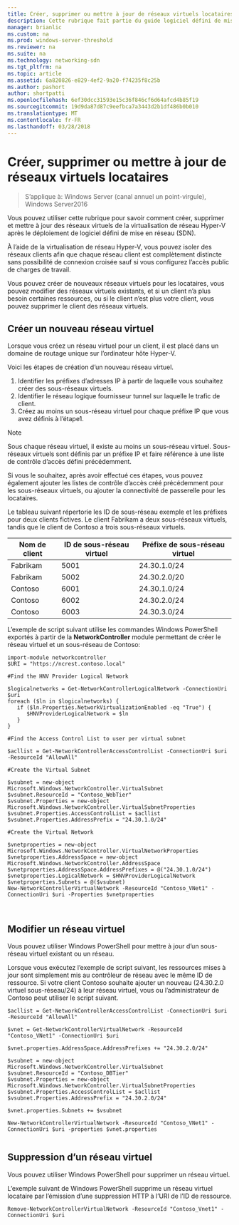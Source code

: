 ```yaml
---
title: Créer, supprimer ou mettre à jour de réseaux virtuels locataires
description: Cette rubrique fait partie du guide logiciel défini de mise en réseau sur la façon de gérer les charges de travail clientes et des réseaux virtuels dans Windows Server2016.
manager: brianlic
ms.custom: na
ms.prod: windows-server-threshold
ms.reviewer: na
ms.suite: na
ms.technology: networking-sdn
ms.tgt_pltfrm: na
ms.topic: article
ms.assetid: 6a820826-e829-4ef2-9a20-f74235f8c25b
ms.author: pashort
author: shortpatti
ms.openlocfilehash: 6ef30dcc31593e15c36f846cf6d64afcd4b85f19
ms.sourcegitcommit: 19d9da87d87c9eefbca7a3443d2b1df486b0b010
ms.translationtype: MT
ms.contentlocale: fr-FR
ms.lasthandoff: 03/28/2018
---
```

# <a name="create-delete-or-update-tenant-virtual-networks"></a>Créer, supprimer ou mettre à jour de réseaux virtuels locataires

>S’applique à: Windows Server (canal annuel un point-virgule), Windows Server2016

Vous pouvez utiliser cette rubrique pour savoir comment créer, supprimer et mettre à jour des réseaux virtuels de la virtualisation de réseau Hyper-V après le déploiement de logiciel défini de mise en réseau (SDN).  
  
À l’aide de la virtualisation de réseau Hyper-V, vous pouvez isoler des réseaux clients afin que chaque réseau client est complètement distincte sans possibilité de connexion croisée sauf si vous configurez l’accès public de charges de travail.  
  
Vous pouvez créer de nouveaux réseaux virtuels pour les locataires, vous pouvez modifier des réseaux virtuels existants, et si un client n’a plus besoin certaines ressources, ou si le client n’est plus votre client, vous pouvez supprimer le client des réseaux virtuels.  
  
## <a name="create-a-new-virtual-network"></a>Créer un nouveau réseau virtuel  
  
Lorsque vous créez un réseau virtuel pour un client, il est placé dans un domaine de routage unique sur l’ordinateur hôte Hyper-V.  
  
Voici les étapes de création d’un nouveau réseau virtuel.  
  
1. Identifier les préfixes d’adresses IP à partir de laquelle vous souhaitez créer des sous-réseaux virtuels.   
2. Identifier le réseau logique fournisseur tunnel sur laquelle le trafic de client.   
3. Créez au moins un sous-réseau virtuel pour chaque préfixe IP que vous avez définis à l’étape1.   
  
>[!NOTE]  
>Sous chaque réseau virtuel, il existe au moins un sous-réseau virtuel. Sous-réseaux virtuels sont définis par un préfixe IP et faire référence à une liste de contrôle d’accès défini précédemment.  
  
Si vous le souhaitez, après avoir effectué ces étapes, vous pouvez également ajouter les listes de contrôle d’accès créé précédemment pour les sous-réseaux virtuels, ou ajouter la connectivité de passerelle pour les locataires.    
  
Le tableau suivant répertorie les ID de sous-réseau exemple et les préfixes pour deux clients fictives. Le client Fabrikam a deux sous-réseaux virtuels, tandis que le client de Contoso a trois sous-réseaux virtuels.  
  
  
  
Nom de client  |ID de sous-réseau virtuel  |Préfixe de sous-réseau virtuel    
---------|---------|---------  
Fabrikam    |5001         |24.30.1.0/24           
Fabrikam     |5002         | 24.30.2.0/20          
Contoso    |6001         |  24.30.1.0/24         
Contoso    | 6002        |  24.30.2.0/24         
Contoso     | 6003        | 24.30.3.0/24          
  
L’exemple de script suivant utilise les commandes Windows PowerShell exportés à partir de la **NetworkController** module permettant de créer le réseau virtuel et un sous-réseau de Contoso:   
  
```  
import-module networkcontroller  
$URI = "https://ncrest.contoso.local"  
  
#Find the HNV Provider Logical Network  
  
$logicalnetworks = Get-NetworkControllerLogicalNetwork -ConnectionUri $uri  
foreach ($ln in $logicalnetworks) {  
   if ($ln.Properties.NetworkVirtualizationEnabled -eq "True") {  
      $HNVProviderLogicalNetwork = $ln  
   }  
}   
  
#Find the Access Control List to user per virtual subnet  
  
$acllist = Get-NetworkControllerAccessControlList -ConnectionUri $uri -ResourceId "AllowAll"  
  
#Create the Virtual Subnet  
  
$vsubnet = new-object Microsoft.Windows.NetworkController.VirtualSubnet  
$vsubnet.ResourceId = "Contoso_WebTier"  
$vsubnet.Properties = new-object Microsoft.Windows.NetworkController.VirtualSubnetProperties  
$vsubnet.Properties.AccessControlList = $acllist  
$vsubnet.Properties.AddressPrefix = "24.30.1.0/24"  
  
#Create the Virtual Network  
  
$vnetproperties = new-object Microsoft.Windows.NetworkController.VirtualNetworkProperties  
$vnetproperties.AddressSpace = new-object Microsoft.Windows.NetworkController.AddressSpace  
$vnetproperties.AddressSpace.AddressPrefixes = @("24.30.1.0/24")  
$vnetproperties.LogicalNetwork = $HNVProviderLogicalNetwork  
$vnetproperties.Subnets = @($vsubnet)  
New-NetworkControllerVirtualNetwork -ResourceId "Contoso_VNet1" -ConnectionUri $uri -Properties $vnetproperties  
  
  
```  
  
## <a name="modify-an-existing-virtual-network"></a>Modifier un réseau virtuel  
Vous pouvez utiliser Windows PowerShell pour mettre à jour d’un sous-réseau virtuel existant ou un réseau.   
  
Lorsque vous exécutez l’exemple de script suivant, les ressources mises à jour sont simplement mis au contrôleur de réseau avec le même ID de ressource. Si votre client Contoso souhaite ajouter un nouveau (24.30.2.0 virtuel sous-réseau/24) à leur réseau virtuel, vous ou l’administrateur de Contoso peut utiliser le script suivant.  
  
```  
$acllist = Get-NetworkControllerAccessControlList -ConnectionUri $uri -ResourceId "AllowAll"  
  
$vnet = Get-NetworkControllerVirtualNetwork -ResourceId "Contoso_VNet1" -ConnectionUri $uri  
  
$vnet.properties.AddressSpace.AddressPrefixes += "24.30.2.0/24"  
  
$vsubnet = new-object Microsoft.Windows.NetworkController.VirtualSubnet  
$vsubnet.ResourceId = "Contoso_DBTier"  
$vsubnet.Properties = new-object Microsoft.Windows.NetworkController.VirtualSubnetProperties  
$vsubnet.Properties.AccessControlList = $acllist  
$vsubnet.Properties.AddressPrefix = "24.30.2.0/24"  
  
$vnet.properties.Subnets += $vsubnet  
  
New-NetworkControllerVirtualNetwork -ResourceId "Contoso_VNet1" -ConnectionUri $uri -properties $vnet.properties  
  
```  
  
## <a name="delete-a-virtual-network"></a>Suppression d’un réseau virtuel  
  
Vous pouvez utiliser Windows PowerShell pour supprimer un réseau virtuel.  
  
L’exemple suivant de Windows PowerShell supprime un réseau virtuel locataire par l’émission d’une suppression HTTP à l’URI de l’ID de ressource.  
  
    Remove-NetworkControllerVirtualNetwork -ResourceId "Contoso_Vnet1" -ConnectionUri $uri  


